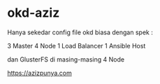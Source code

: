 # okd-aziz

Hanya sekedar config file okd biasa dengan spek :

3 Master
4 Node
1 Load Balancer
1 Ansible Host

dan GlusterFS di masing-masing 4 Node

https://azizpunya.com